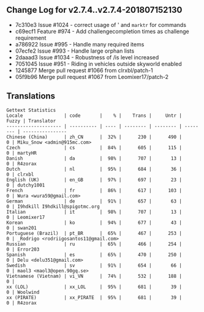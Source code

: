 ## Change Log for v2.7.4..v2.7.4-201807152130

  * 7c310e3 Issue #1024 - correct usage of ' and `marktr` for commands
  * c69ecf1 Feature #974 - Add challengecompletion times as challenge requirement
  * a786922 Issue #995 - Handle many required items
  * 07ecfe2 Issue #993 - Handle large orphan lists
  * 2daaad3 Issue #1034 - Robustness of /is level increased
  * 7051045 Issue #951 - Riding in vehicles outside skyworld enabled
  * 1245877 Merge pull request #1066 from clrxbl/patch-1
  * 05f9b96 Merge pull request #1067 from Leomixer17/patch-2

## Translations
```
Gettext Statistics
Locale               | code       |    % |    Trans |     Untr |    Fuzzy | Translator
-------------------- | ---------- | ---- | -------- | -------- | -------- | ----------------
Chinese (China)      | zh_CN      |  32% |      230 |      490 |        0 | Miku_Snow <admin@915mc.com>
Czech                | cs         |  84% |      605 |      115 |        0 | martyHR
Danish               | da         |  98% |      707 |       13 |        0 | R4zorax
Dutch                | nl         |  95% |      684 |       36 |        0 | clrxbl
English (UK)         | en_GB      |  97% |      697 |       23 |        0 | dutchy1001
French               | fr         |  86% |      617 |      103 |        0 | Wura <wura59@gmail.com>
German               | de         |  91% |      657 |       63 |        0 | I9hdkill I9hdkill@spigotmc.org
Italian              | it         |  98% |      707 |       13 |        0 | Leomixer17
Korean               | ko         |  94% |      677 |       43 |        0 | swan201
Portuguese (Brazil)  | pt_BR      |  65% |      467 |      253 |        0 | _Rodrigo <rodriigosantos11@gmail.com>
Russian              | ru         |  65% |      466 |      254 |        0 | Error203
Spanish              | es         |  65% |      470 |      250 |        0 | Delu <delu351@gmail.com>
Swedish              | sv         |  91% |      654 |       66 |        0 | maol3 <maol3@open.90gq.se>
Vietnamese (Vietnam) | vi_VN      |  74% |      532 |      188 |        0 | 
xx (LOL)             | xx_LOL     |  95% |      681 |       39 |        0 | Woolwind
xx (PIRATE)          | xx_PIRATE  |  95% |      681 |       39 |        0 | R4zorax
```
